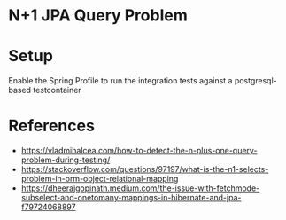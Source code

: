# N+1 JPA Query Problem

# Setup
Enable the Spring Profile to run the integration tests against a postgresql-based testcontainer

# References
- https://vladmihalcea.com/how-to-detect-the-n-plus-one-query-problem-during-testing/
- https://stackoverflow.com/questions/97197/what-is-the-n1-selects-problem-in-orm-object-relational-mapping
- https://dheerajgopinath.medium.com/the-issue-with-fetchmode-subselect-and-onetomany-mappings-in-hibernate-and-jpa-f79724068897
